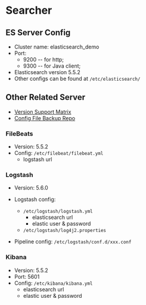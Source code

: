 # Searcher

## ES Server Config

- Cluster name: elasticsearch_demo
- Port: 
  - 9200 -- for http; 
  - 9300 -- for Java client;
- Elasticsearch version 5.5.2
- Other configs can be found at `/etc/elasticsearch/`

## Other Related Server

- [Version Support Matrix](https://www.elastic.co/support/matrix#show_compatibility)
- [Config File Backup Repo](http://192.168.1.100:81/zzt/logstash)

### FileBeats
- Version: 5.5.2
- Config: `/etc/filebeat/filebeat.yml`
  - logstash url

### Logstash
- Version: 5.6.0
- Logstash config: 
  - `/etc/logstash/logstash.yml`
    - elasticsearch url
    - elastic user & password
  - `/etc/logstash/log4j2.properties`
  
- Pipeline config: `/etc/logstash/conf.d/xxx.conf`

### Kibana
- Version: 5.5.2
- Port: 5601
- Config: `/etc/kibana/kibana.yml`
  - elasticsearch url
  - elastic user & password
